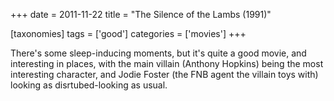 +++
date = 2011-11-22
title = "The Silence of the Lambs (1991)"

[taxonomies]
tags = ['good']
categories = ['movies']
+++

There\'s some sleep-inducing moments, but it\'s quite a good movie, and
interesting in places, with the main villain (Anthony Hopkins) being the
most interesting character, and Jodie Foster (the FNB agent the villain
toys with) looking as disrtubed-looking as usual.
